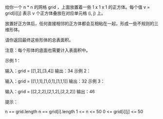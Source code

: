 给你一个 n \* n 的网格 grid ，上面放置着一些 1 x 1 x 1 的正方体。每个值 v = grid[i][j] 表示 v 个正方体叠放在对应单元格 (i, j) 上。

放置好正方体后，任何直接相邻的正方体都会互相粘在一起，形成一些不规则的三维形体。

请你返回最终这些形体的总表面积。

注意：每个形体的底面也需要计入表面积中。

示例 1：

输入：grid = [[1,2],[3,4]]
输出：34
示例 2：

输入：grid = [[1,1,1],[1,0,1],[1,1,1]]
输出：32
示例 3：

输入：grid = [[2,2,2],[2,1,2],[2,2,2]]
输出：46

提示：

n == grid.length
n == grid[i].length
1 <= n <= 50
0 <= grid[i][j] <= 50
